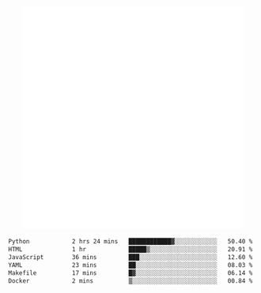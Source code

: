 <div align="center">
    <a href="https://konst.fish">
        <img src="https://raw.githubusercontent.com/konstfish/konstfish/master/fish.svg" alt="Logo" width="450"/>
    </a>
</div>

<!--START_SECTION:waka-->

```text
Python            2 hrs 24 mins   ████████████▓░░░░░░░░░░░░   50.40 %
HTML              1 hr            █████▒░░░░░░░░░░░░░░░░░░░   20.91 %
JavaScript        36 mins         ███░░░░░░░░░░░░░░░░░░░░░░   12.60 %
YAML              23 mins         ██░░░░░░░░░░░░░░░░░░░░░░░   08.03 %
Makefile          17 mins         █▓░░░░░░░░░░░░░░░░░░░░░░░   06.14 %
Docker            2 mins          ▒░░░░░░░░░░░░░░░░░░░░░░░░   00.84 %
```

<!--END_SECTION:waka-->
